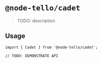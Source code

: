 # `@node-tello/cadet`

> TODO: description

## Usage

```
import { Cadet } from '@node-tello/cadet';

// TODO: DEMONSTRATE API
```
